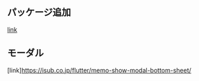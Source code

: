 ## パッケージ追加
[link](https://anveloper.com/2020/10/28/flutter-intl/)

## モーダル
[link]https://isub.co.jp/flutter/memo-show-modal-bottom-sheet/